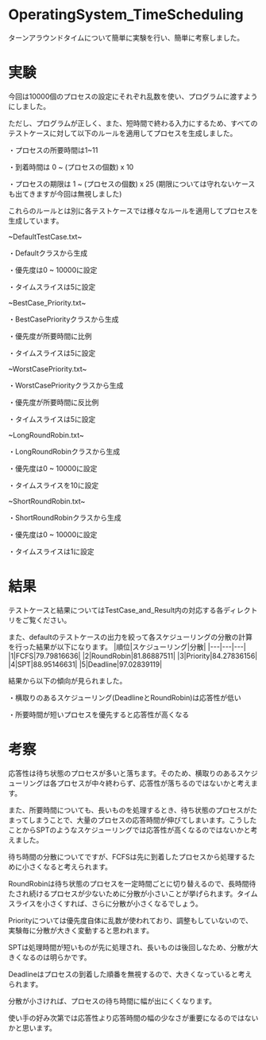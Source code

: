# OperatingSystem_TimeScheduling
ターンアラウンドタイムについて簡単に実験を行い、簡単に考察しました。

# 実験
今回は10000個のプロセスの設定にそれぞれ乱数を使い、プログラムに渡すようにしました。

ただし、プログラムが正しく、また、短時間で終わる入力にするため、すべてのテストケースに対して以下のルールを適用してプロセスを生成しました。

  ・プロセスの所要時間は1~11

  ・到着時間は 0 ~ (プロセスの個数) x 10

  ・プロセスの期限は 1 ~ (プロセスの個数) x 25 (期限については守れないケースも出てきますが今回は無視しました)

これらのルールとは別に各テストケースでは様々なルールを適用してプロセスを生成しています。

\~DefaultTestCase.txt\~

  ・Defaultクラスから生成

  ・優先度は0 ~ 10000に設定

  ・タイムスライスは5に設定

\~BestCase_Priority.txt\~

  ・BestCasePriorityクラスから生成

  ・優先度が所要時間に比例

  ・タイムスライスは5に設定

\~WorstCasePriority.txt\~

  ・WorstCasePriorityクラスから生成

  ・優先度が所要時間に反比例

  ・タイムスライスは5に設定

\~LongRoundRobin.txt\~

  ・LongRoundRobinクラスから生成

  ・優先度は0 ~ 10000に設定

  ・タイムスライスを10に設定

\~ShortRoundRobin.txt\~

  ・ShortRoundRobinクラスから生成

  ・優先度は0 ~ 10000に設定

  ・タイムスライスは1に設定

# 結果

テストケースと結果についてはTestCase_and_Result内の対応する各ディレクトリをご覧ください。

また、defaultのテストケースの出力を絞って各スケジューリングの分散の計算を行った結果が以下になります。
|順位|スケジューリング|分散|
|---|---|---|
|1|FCFS|79.79816636|
|2|RoundRobin|81.86887511|
|3|Priority|84.27836156|
|4|SPT|88.95146631|
|5|Deadline|97.02839119|

結果から以下の傾向が見られました。

・横取りのあるスケジューリング(DeadlineとRoundRobin)は応答性が低い

・所要時間が短いプロセスを優先すると応答性が高くなる

# 考察

応答性は待ち状態のプロセスが多いと落ちます。そのため、横取りのあるスケジューリングは各プロセスが中々終わらず、応答性が落ちるのではないかと考えます。

また、所要時間についても、長いものを処理するとき、待ち状態のプロセスがたまってしまうことで、大量のプロセスの応答時間が伸びてしまいます。こうしたことからSPTのようなスケジューリングでは応答性が高くなるのではないかと考えました。

待ち時間の分散についてですが、FCFSは先に到着したプロセスから処理するために小さくなると考えられます。

RoundRobinは待ち状態のプロセスを一定時間ごとに切り替えるので、長時間待たされ続けるプロセスが少ないために分散が小さいことが挙げられます。タイムスライスを小さくすれば、さらに分散が小さくなるでしょう。

Priorityについては優先度自体に乱数が使われており、調整もしていないので、実験毎に分散が大きく変動すると思われます。

SPTは処理時間が短いものが先に処理され、長いものは後回しなため、分散が大きくなるのは明らかです。

Deadlineはプロセスの到着した順番を無視するので、大きくなっていると考えられます。

分散が小さければ、プロセスの待ち時間に幅が出にくくなります。

使い手の好み次第では応答性より応答時間の幅の少なさが重要になるのではないかと思います。
